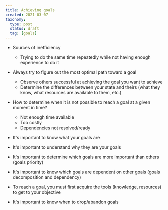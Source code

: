 ```yaml
---
title: Achieving goals
created: 2021-03-07
taxonomy:
  type: post
  status: draft
  tag: [goals]
---
```


* Sources of inefficiency
	* Trying to do the same time repeatedly while not having enough experience to do it

* Always try to figure out the most optimal path toward a goal
	* Observe others successful at achieving the goal you want to achieve
	* Determine the differences between your state and theirs (what they know, what resources are available to them, etc.)

* How to determine when it is not possible to reach a goal at a given moment in time?
	* Not enough time available
	* Too costly
	* Dependencies not resolved/ready

* It's important to know what your goals are
* It's important to understand why they are your goals
* It's important to determine which goals are more important than others (goals priority)
* It's important to know which goals are dependent on other goals (goals decomposition and dependency)
* To reach a goal, you must first acquire the tools (knowledge, resources) to get to your objective
* It's important to know when to drop/abandon goals
